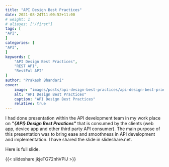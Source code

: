 ```yaml
---
title: "API Design Best Practices"
date: 2021-08-24T11:00:52+11:00
# weight: 1
# aliases: ["/first"]
tags: [
"API",
]
categories: [
"API",
]
keywords: [
    "API Design Best Practices", 
    "REST API", 
    "RestFul API"
]
author: "Prakash Bhandari"
cover:
    image: "images/posts/api-design-best-practices/api-design-best-practices.png"
    alt: "API Design Best Practices"
    caption: "API Design Best Practices"
    relative: true
---
```


I had done presentation within the API development team in my work place on ***"{API} Design Best Practices"***  that is consumed by the clients (web app, device app and other third party API consumer). The main purpose of this presentation was to bring ease and smoothness in API development and implementation. I have shared the slide in slideshare.net. <!--more-->   

Here is full slide.

{{< slideshare jkjeTG72nhVPlJ >}}
